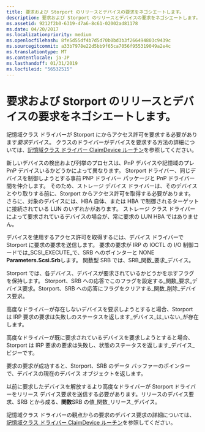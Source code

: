 ```yaml
---
title: 要求および Storport のリリースとデバイスの要求をネゴシエートします。
description: 要求および Storport のリリースとデバイスの要求をネゴシエートします。
ms.assetid: 9212f2b0-6319-47a6-8c61-02002ad81178
ms.date: 04/20/2017
ms.localizationpriority: medium
ms.openlocfilehash: 8fe5d55df4b7d5d70b0bd3b3f266494803c9439c
ms.sourcegitcommit: a33b7978e22d5bb9f65ca7056f955319049a2e4c
ms.translationtype: MT
ms.contentlocale: ja-JP
ms.lasthandoff: 01/31/2019
ms.locfileid: "56532515"
---
```

# <a name="negotiating-claim-and-release-device-requests-with-storport"></a>要求および Storport のリリースとデバイスの要求をネゴシエートします。


記憶域クラス ドライバーが Storport にからアクセス許可を要求する必要があります*要求*デバイス。 クラスのドライバーがデバイスを要求する方法の詳細については、[記憶域クラス ドライバー ClaimDevice ルーチン](storage-class-driver-s-claimdevice-routine.md)を参照してください。

新しいデバイスの検出および列挙のプロセスは、PnP デバイスや記憶域のプレ PnP デバイスいるかどうかによって異なります。 Storport ドライバー、同じデバイスを制御しようとする事前 PNP ドライバー パッケージと PnP ドライバー間を仲介します。 そのため、ストレージ デバイス ドライバーは、そのデバイスとやり取りする前に、Storport からアクセス許可を取得する必要があります。 さらに、対象のデバイスには、HBA 自体、または HBA で制御されるターゲットに接続されている LUN のいずれかがあります。 ストレージ クラス ドライバーによって要求されているデバイスの場合が、常に要求の LUN HBA ではありません。

デバイスを使用するアクセス許可を取得するには、デバイス ドライバーで Storport に要求の要求を送信します。 要求の要求が IRP の IOCTL の I/O 制御コードでは\_SCSI\_EXECUTE\_で、SRB へのポインターと NONE **Parameters.Scsi.Srb**します。 関数型 SRB では、SRB\_関数\_要求\_デバイス。

Storport では、各デバイス、デバイスが要求されているかどうかを示すフラグを保持します。 Storport、SRB への応答でこのフラグを設定する\_関数\_要求\_デバイス要求。Storport、SRB への応答にフラグをクリアする\_関数\_削除\_デバイス要求。

高度なドライバーが存在しないデバイスを要求しようとすると場合、Storport は IRP 要求の要求は失敗しのステータスを返します\_デバイス\_は\_いない\_が存在します。

高度なドライバーが既に要求されているデバイスを要求しようとすると場合、Storport は IRP 要求の要求は失敗し、状態のステータスを返します\_デバイス\_ビジーです。

要求の要求が成功すると、Storport、SRB のデータ バッファーのポインターで、デバイスの現在のデバイス オブジェクトを返します。

以前に要求したデバイスを解放するより高度なドライバーが Storport ドライバーをリリース デバイス要求を送信する必要があります。リリースのデバイス要求、SRB とから成る、**関数**SRB の値\_関数\_リリース\_デバイス。

記憶域クラス ドライバーの観点からの要求のデバイス要求の詳細については、[記憶域クラス ドライバー ClaimDevice ルーチン](storage-class-driver-s-claimdevice-routine.md)を参照してください。

 

 




